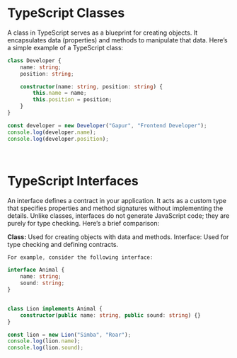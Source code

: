 <!-- Revise the document named "typescript.md" to incorporate details on classes and interfaces in TypeScript. -->


# TypeScript Classes

A class in TypeScript serves as a blueprint for creating objects. It encapsulates data (properties) and methods to manipulate that data. Here’s a simple example of a TypeScript class:

``` typescript
class Developer {
    name: string; 
    position: string; 

    constructor(name: string, position: string) {
        this.name = name;
        this.position = position;
    }
}

const developer = new Developer("Gapur", "Frontend Developer");
console.log(developer.name); 
console.log(developer.position);

```
<br/>

# TypeScript Interfaces

An interface defines a contract in your application. It acts as a custom type that specifies properties and method signatures without implementing the details. Unlike classes, interfaces do not generate JavaScript code; they are purely for type checking. Here’s a brief comparison:

**Class:** Used for creating objects with data and methods.
Interface: Used for type checking and defining contracts.

``` typescript
For example, consider the following interface:

interface Animal {
    name: string;
    sound: string;
}


class Lion implements Animal {
    constructor(public name: string, public sound: string) {}
}

const lion = new Lion("Simba", "Roar");
console.log(lion.name); 
console.log(lion.sound);
```